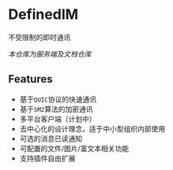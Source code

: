 # DefinedIM

不受限制的即时通讯

*本仓库为服务端及文档仓库*

## Features
+ 基于`QUIC`协议的快速通讯
+ 基于`SM2`算法的加密通讯
+ 多平台客户端（计划中）
+ 去中心化的设计理念，适于中小型组织内部使用
+ 可选的消息已读通知
+ 可配置的文件/图片/富文本相关功能
+ 支持插件自由扩展
